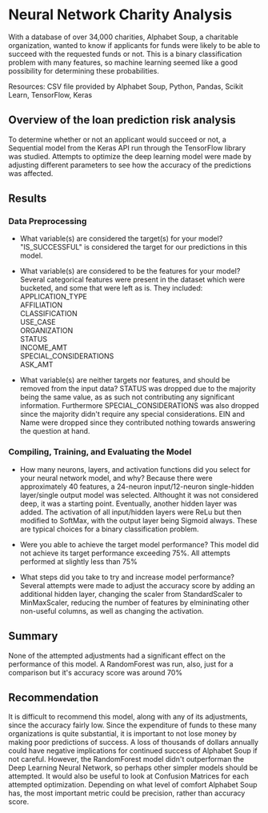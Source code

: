 # Neural Network Charity Analysis
With a database of over 34,000 charities, Alphabet Soup, a charitable organization, wanted to know if applicants for funds were likely to be able to succeed with the requested funds or not.  This is a binary classification problem with many features, so machine learning seemed like a good possibility for determining these probabilities.

Resources: CSV file provided by Alphabet Soup, Python, Pandas, Scikit Learn, TensorFlow, Keras

## Overview of the loan prediction risk analysis
To determine whether or not an applicant would succeed or not, a Sequential model from the Keras API run through the TensorFlow library was studied.  Attempts to optimize the deep learning model were made by adjusting different parameters to see how the accuracy of the predictions was affected.

## Results
### Data Preprocessing
  * What variable(s) are considered the target(s) for your model?
      "IS_SUCCESSFUL" is considered the target for our predictions in this model.
      
  * What variable(s) are considered to be the features for your model?
      Several categorical features were present in the dataset which were bucketed, and some that were left as is.  They included: 
        APPLICATION_TYPE           
        AFFILIATION                
        CLASSIFICATION             
        USE_CASE                    
        ORGANIZATION                
        STATUS                      
        INCOME_AMT                  
        SPECIAL_CONSIDERATIONS      
        ASK_AMT                  
        
  * What variable(s) are neither targets nor features, and should be removed from the input data?
        STATUS was dropped due to the majority being the same value, as as such not contributing any significant information.  Furthermore SPECIAL_CONSIDERATIONS was also
        dropped since the majority didn't require any special considerations.  EIN and Name were dropped since they contributed nothing towards answering the question at hand.


  
### Compiling, Training, and Evaluating the Model
  * How many neurons, layers, and activation functions did you select for your neural network model, and why?
      Because there were approximately 40 features, a 24-neuron input/12-neuron single-hidden layer/single output model was selected.  Althought it was not considered deep, it
      was a starting point.  Eventually, another hidden layer was added.  The activation of all input/hidden layers were ReLu but then modified to SoftMax, with the output layer 
      being Sigmoid always.  These are typical choices for a binary classification problem.

  * Were you able to achieve the target model performance?
      This model did not achieve its target performance exceeding 75%.  All attempts performed at slightly less than 75%
      
  * What steps did you take to try and increase model performance?
      Several attempts were made to adjust the accuracy score by adding an additional hidden layer, changing the scaler from StandardScaler to MinMaxScaler, reducing the number
      of features by elmininating other non-useful columns, as well as changing the activation.


## Summary
None of the attempted adjustments had a significant effect on the performance of this model.  A RandomForest was run, also, just for a comparison but it's accuracy score was
around 70%

## Recommendation
It is difficult to recommend this model, along with any of its adjustments, since the accuracy fairly low.  Since the expenditure of funds to these many organizations is quite 
substantial, it is important to not lose money by making poor predictions of success.  A loss of thousands of dollars annually could have negative implications for continued
success of Alphabet Soup if not careful.  However, the RandomForest model didn't outperforman the Deep Learning Neural Network, so perhaps other simpler models should be 
attempted.  It would also be useful to look at Confusion Matrices for each attempted optimization.  Depending on what level of comfort Alphabet Soup has, the most important
metric could be precision, rather than accuracy score.
